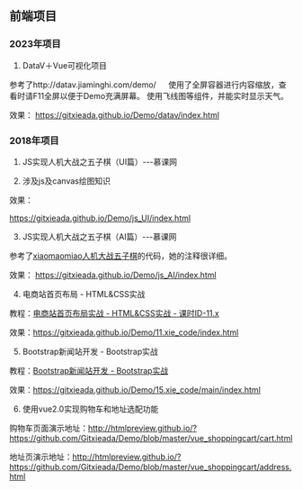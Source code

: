 ## 前端项目

### 2023年项目
1. DataV＋Vue可视化项目

参考了http://datav.jiaminghi.com/demo/
　
使用了全屏容器进行内容缩放，查看时请F11全屏以便于Demo充满屏幕。
使用飞线图等组件，并能实时显示天气。

效果： 
https://gitxieada.github.io/Demo/datav/index.html

### 2018年项目
1. JS实现人机大战之五子棋（UI篇）---慕课网  

2. 涉及js及canvas绘图知识 

  效果： 

  https://gitxieada.github.io/Demo/js_UI/index.html

3. JS实现人机大战之五子棋（AI篇）---慕课网 

  参考了[xiaomaomiao人机大战五子棋](https://github.com/xiaomaomiao/xiaomaomiao.github.io)的代码，她的注释很详细。  

  效果： 
  https://gitxieada.github.io/Demo/js_AI/index.html

4. 电商站首页布局 - HTML&CSS实战 

  教程：[电商站首页布局实战 - HTML&CSS实战 - 课时ID-11.x](https://www.bilibili.com/video/av8710320/)  

  效果：https://gitxieada.github.io/Demo/11.xie_code/index.html 

5. Bootstrap新闻站开发 - Bootstrap实战  

  教程：[Bootstrap新闻站开发 - Bootstrap实战](https://www.bilibili.com/video/av10373326/)  

  效果：https://gitxieada.github.io/Demo/15.xie_code/main/index.html 

6. 使用vue2.0实现购物车和地址选配功能  

  购物车页面演示地址：http://htmlpreview.github.io/?https://github.com/Gitxieada/Demo/blob/master/vue_shoppingcart/cart.html

  地址页演示地址：http://htmlpreview.github.io/?https://github.com/Gitxieada/Demo/blob/master/vue_shoppingcart/address.html
